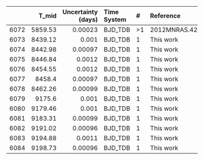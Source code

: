|      |   T_mid |   Uncertainty (days) | Time System   | #   | Reference           |
|-----:|--------:|---------------------:|:--------------|:----|:--------------------|
| 6072 | 5859.53 |              0.00023 | BJD_TDB       | >1  | 2012MNRAS.426..739H |
| 6073 | 8439.12 |              0.001   | BJD_TDB       | 1   | This work           |
| 6074 | 8442.98 |              0.00097 | BJD_TDB       | 1   | This work           |
| 6075 | 8446.84 |              0.0012  | BJD_TDB       | 1   | This work           |
| 6076 | 8454.55 |              0.0012  | BJD_TDB       | 1   | This work           |
| 6077 | 8458.4  |              0.00097 | BJD_TDB       | 1   | This work           |
| 6078 | 8462.26 |              0.00099 | BJD_TDB       | 1   | This work           |
| 6079 | 9175.6  |              0.001   | BJD_TDB       | 1   | This work           |
| 6080 | 9179.46 |              0.001   | BJD_TDB       | 1   | This work           |
| 6081 | 9183.31 |              0.00099 | BJD_TDB       | 1   | This work           |
| 6082 | 9191.02 |              0.00096 | BJD_TDB       | 1   | This work           |
| 6083 | 9194.88 |              0.0011  | BJD_TDB       | 1   | This work           |
| 6084 | 9198.73 |              0.00096 | BJD_TDB       | 1   | This work           |